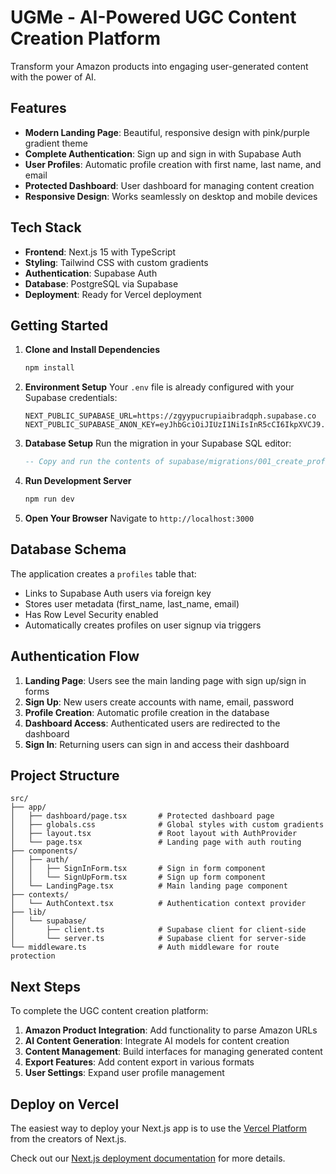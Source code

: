 # UGMe - AI-Powered UGC Content Creation Platform

Transform your Amazon products into engaging user-generated content with the power of AI.

## Features

- **Modern Landing Page**: Beautiful, responsive design with pink/purple gradient theme
- **Complete Authentication**: Sign up and sign in with Supabase Auth
- **User Profiles**: Automatic profile creation with first name, last name, and email
- **Protected Dashboard**: User dashboard for managing content creation
- **Responsive Design**: Works seamlessly on desktop and mobile devices

## Tech Stack

- **Frontend**: Next.js 15 with TypeScript
- **Styling**: Tailwind CSS with custom gradients
- **Authentication**: Supabase Auth
- **Database**: PostgreSQL via Supabase
- **Deployment**: Ready for Vercel deployment

## Getting Started

1. **Clone and Install Dependencies**
   ```bash
   npm install
   ```

2. **Environment Setup**
   Your `.env` file is already configured with your Supabase credentials:
   ```
   NEXT_PUBLIC_SUPABASE_URL=https://zgyypucrupiaibradqph.supabase.co
   NEXT_PUBLIC_SUPABASE_ANON_KEY=eyJhbGciOiJIUzI1NiIsInR5cCI6IkpXVCJ9...
   ```

3. **Database Setup**
   Run the migration in your Supabase SQL editor:
   ```sql
   -- Copy and run the contents of supabase/migrations/001_create_profiles.sql
   ```

4. **Run Development Server**
   ```bash
   npm run dev
   ```

5. **Open Your Browser**
   Navigate to `http://localhost:3000`

## Database Schema

The application creates a `profiles` table that:
- Links to Supabase Auth users via foreign key
- Stores user metadata (first_name, last_name, email)
- Has Row Level Security enabled
- Automatically creates profiles on user signup via triggers

## Authentication Flow

1. **Landing Page**: Users see the main landing page with sign up/sign in forms
2. **Sign Up**: New users create accounts with name, email, password
3. **Profile Creation**: Automatic profile creation in the database
4. **Dashboard Access**: Authenticated users are redirected to the dashboard
5. **Sign In**: Returning users can sign in and access their dashboard

## Project Structure

```
src/
├── app/
│   ├── dashboard/page.tsx       # Protected dashboard page
│   ├── globals.css              # Global styles with custom gradients
│   ├── layout.tsx               # Root layout with AuthProvider
│   └── page.tsx                 # Landing page with auth routing
├── components/
│   ├── auth/
│   │   ├── SignInForm.tsx       # Sign in form component
│   │   └── SignUpForm.tsx       # Sign up form component
│   └── LandingPage.tsx          # Main landing page component
├── contexts/
│   └── AuthContext.tsx          # Authentication context provider
├── lib/
│   └── supabase/
│       ├── client.ts            # Supabase client for client-side
│       └── server.ts            # Supabase client for server-side
└── middleware.ts                # Auth middleware for route protection
```

## Next Steps

To complete the UGC content creation platform:

1. **Amazon Product Integration**: Add functionality to parse Amazon URLs
2. **AI Content Generation**: Integrate AI models for content creation
3. **Content Management**: Build interfaces for managing generated content
4. **Export Features**: Add content export in various formats
5. **User Settings**: Expand user profile management

## Deploy on Vercel

The easiest way to deploy your Next.js app is to use the [Vercel Platform](https://vercel.com/new?utm_medium=default-template&filter=next.js&utm_source=create-next-app&utm_campaign=create-next-app-readme) from the creators of Next.js.

Check out our [Next.js deployment documentation](https://nextjs.org/docs/app/building-your-application/deploying) for more details.
